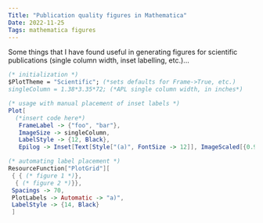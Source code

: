 ```yaml
---
Title: "Publication quality figures in Mathematica"
Date: 2022-11-25
Tags: mathematica figures
---
```


Some things that I have found useful in generating figures for scientific publications (single column width, inset labelling, etc.)...

```mathematica
(* initialization *)
$PlotTheme = "Scientific"; (*sets defaults for Frame->True, etc.)
singleColumn = 1.38*3.35*72; (*APL single column width, in inches*)

(* usage with manual placement of inset labels *)
Plot[
  (*insert code here*)
   FrameLabel -> {"foo", "bar"},
   ImageSize -> singleColumn, 
   LabelStyle -> {12, Black},
   Epilog -> Inset[Text[Style["(a)", FontSize -> 12]], ImageScaled[{0.9, 0.9}]]

(* automating label placement *)
ResourceFunction["PlotGrid"][
 { { (* figure 1 *)},
  { (* figure 2 *)}},
 Spacings -> 70,
 PlotLabels -> Automatic -> "a)",
 LabelStyle -> {14, Black}
 ]

 ```  